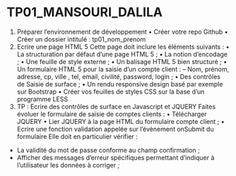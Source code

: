 # TP01_MANSOURI_DALILA
1. Préparer l’environnement de développement 
• Créer votre repo Github
• Créer un dossier intitulé : tp01_nom_prenom
2. Ecrire une page HTML 5 
Cette page doit inclure les éléments suivants : 
• La structuration par défaut d’une page HTML 5 ; 
• La notion d’encodage ; 
• Une feuille de style externe ; 
• Un balisage HTML 5 bien structuré ; 
• Un formulaire HTML 5 pour la saisie d’un compte client : 
– Nom, prénom, adresse, cp, ville , tel, email, civilité, password, login ; 
• Des contrôles de Saisie de surface ; 
• Un rendu responsive design basé par exemple sur Bootstrap
• Créer vos feuilles de styles CSS sur la base d’un programme LESS
3. TP : Ecrire des contrôles de surface en Javascript et JQUERY
Faites évoluer le formulaire de saisie de comptes clients :
• Télécharger JQUERY
• Lier JQUERY à la page HTML du formulaire compte client ; 
• Ecrire une fonction validation appelée sur l’évènement onSubmit du formulaire 
Elle doit en particulier vérifier :
- La validité du mot de passe conforme au champ confirmation ;
- Afficher des messages d’erreur spécifiques permettant d’indiquer à l’utilisateur les
données à corriger ;
